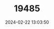---
title: "19485"
category: "Rheomys raptor"
draft: false
date: 2024-02-22 13:03:50
languages:
  English: ["Goldman's Water Mouse"]
---